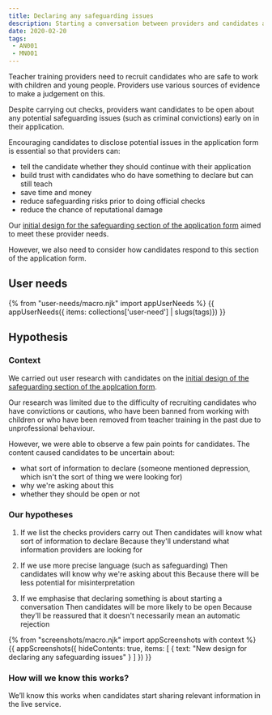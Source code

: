 ```yaml
---
title: Declaring any safeguarding issues
description: Starting a conversation between providers and candidates about safeguarding issues.
date: 2020-02-20
tags:
 - AN001
 - MN001
---
```


Teacher training providers need to recruit candidates who are safe to work with children and young people. Providers use various sources of evidence to make a judgement on this.

Despite carrying out checks, providers want candidates to be open about any potential safeguarding issues (such as criminal convictions) early on in their application.

Encouraging candidates to disclose potential issues in the application form is essential so that providers can:

* tell the candidate whether they should continue with their application
* build trust with candidates who do have something to declare but can still teach
* save time and money
* reduce safeguarding risks prior to doing official checks
* reduce the chance of reputational damage

Our [initial design for the safeguarding section of the application form](/apply-for-teacher-training/suitability-to-work-with-children#your-suitability-to-work-with-children) aimed to meet these provider needs.

However, we also need to consider how candidates respond to this section of the application form.

## User needs

{% from "user-needs/macro.njk" import appUserNeeds %}
{{ appUserNeeds({ items: collections['user-need'] | slugs(tags)}) }}

## Hypothesis

### Context

We carried out user research with candidates on the [initial design of the safeguarding section of the applcation form](/apply-for-teacher-training/suitability-to-work-with-children#your-suitability-to-work-with-children).

Our research was limited due to the difficulty of recruiting candidates who have convictions or cautions, who have been banned from working with children or who have been removed from teacher training in the past due to unprofessional behaviour.

However, we were able to observe a few pain points for candidates. The content caused candidates to be uncertain about:

* what sort of information to declare (someone mentioned depression, which isn't the sort of thing we were looking for)
* why we're asking about this
* whether they should be open or not

### Our hypotheses

1. If we list the checks providers carry out
Then candidates will know what sort of information to declare
Because they'll understand what information providers are looking for

2. If we use more precise language (such as safeguarding)
Then candidates will know why we're asking about this
Because there will be less potential for misinterpretation

3. If we emphasise that declaring something is about starting a conversation
Then candidates will be more likely to be open
Because they'll be reassured that it doesn't necessarily mean an automatic rejection

{% from "screenshots/macro.njk" import appScreenshots with context %}
{{ appScreenshots({
  hideContents: true,
  items: [
    { text: "New design for declaring any safeguarding issues" }
  ]
}) }}

### How will we know this works?

 We’ll know this works when candidates start sharing relevant information in the live service.
